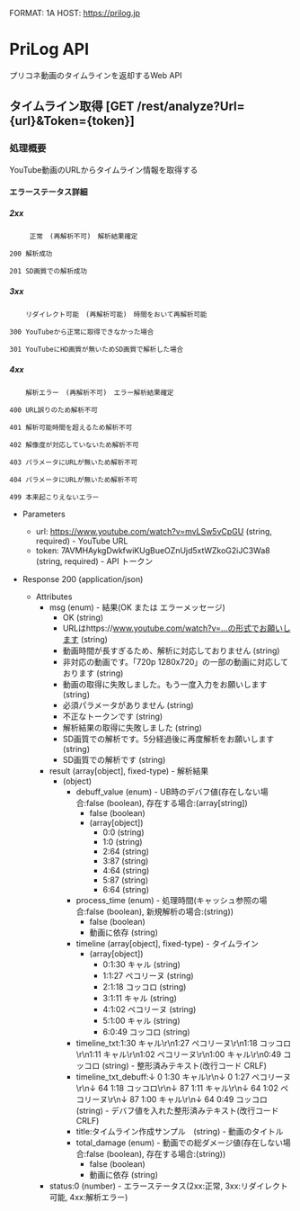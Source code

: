 FORMAT: 1A
HOST: https://prilog.jp

# PriLog API
プリコネ動画のタイムラインを返却するWeb API

## タイムライン取得 [GET /rest/analyze?Url={url}&Token={token}]

### 処理概要

YouTube動画のURLからタイムライン情報を取得する

#### エラーステータス詳細

##### 2xx

         正常　(再解析不可)　解析結果確定

    200 解析成功

    201 SD画質での解析成功



##### 3xx

        リダイレクト可能　(再解析可能)　時間をおいて再解析可能

    300 YouTubeから正常に取得できなかった場合

    301 YouTubeにHD画質が無いためSD画質で解析した場合


##### 4xx

        解析エラー　(再解析不可)　エラー解析結果確定

    400 URL誤りのため解析不可

    401 解析可能時間を超えるため解析不可

    402 解像度が対応していないため解析不可

    403 パラメータにURLが無いため解析不可

    404 パラメータにURLが無いため解析不可

    499 本来起こりえないエラー


+ Parameters

    + url: https://www.youtube.com/watch?v=mvLSw5vCpGU (string, required) - YouTube URL
    + token: 7AVMHAykgDwkfwiKUgBueOZnUjd5xtWZkoG2iJC3Wa8 (string, required) - API トークン

+ Response 200 (application/json)
    + Attributes
        + msg (enum) - 結果(OK または エラーメッセージ)
            + OK (string)
            + URLはhttps://www.youtube.com/watch?v=...の形式でお願いします (string)
            + 動画時間が長すぎるため、解析に対応しておりません (string)
            + 非対応の動画です。「720p 1280x720」の一部の動画に対応しております (string)
            + 動画の取得に失敗しました。もう一度入力をお願いします (string)
            + 必須パラメータがありません (string)
            + 不正なトークンです (string)
            + 解析結果の取得に失敗しました (string)
            + SD画質での解析です。5分経過後に再度解析をお願いします (string)
            + SD画質での解析です (string)
        + result (array[object], fixed-type) - 解析結果
            + (object)
                + debuff_value (enum) - UB時のデバフ値(存在しない場合:false (boolean), 存在する場合:(array[string])
                    + false (boolean)
                    + (array[object])
                        + 0:0 (string)
                        + 1:0 (string)
                        + 2:64 (string)
                        + 3:87 (string)
                        + 4:64 (string)
                        + 5:87 (string)
                        + 6:64 (string)
                + process_time (enum) - 処理時間(キャッシュ参照の場合:false (boolean), 新規解析の場合:(string))
                    + false (boolean)
                    + 動画に依存 (string)
                + timeline (array[object], fixed-type) - タイムライン
                     + (array[object])
                        + 0:1:30 キャル (string)
                        + 1:1:27 ペコリーヌ (string)
                        + 2:1:18 コッコロ (string)
                        + 3:1:11 キャル (string)
                        + 4:1:02 ペコリーヌ (string)
                        + 5:1:00 キャル (string)
                        + 6:0:49 コッコロ (string)
                + timeline_txt:1:30 キャル\r\n1:27 ペコリーヌ\r\n1:18 コッコロ\r\n1:11 キャル\r\n1:02 ペコリーヌ\r\n1:00 キャル\r\n0:49 コッコロ (string) - 整形済みテキスト(改行コード CRLF)
                + timeline_txt_debuff:↓  0 1:30 キャル\r\n↓  0 1:27 ペコリーヌ\r\n↓ 64 1:18 コッコロ\r\n↓ 87 1:11 キャル\r\n↓ 64 1:02 ペコリーヌ\r\n↓ 87 1:00 キャル\r\n↓ 64 0:49 コッコロ (string) - デバフ値を入れた整形済みテキスト(改行コード CRLF)
                + title:タイムライン作成サンプル　(string) - 動画のタイトル
                + total_damage (enum) - 動画での総ダメージ値(存在しない場合:false (boolean), 存在する場合:(string))
                    + false (boolean)
                    + 動画に依存 (string)
        + status:0 (number) - エラーステータス(2xx:正常, 3xx:リダイレクト可能, 4xx:解析エラー)
